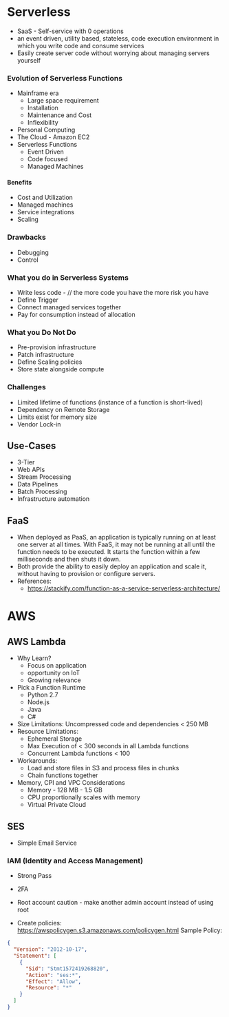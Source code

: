 # Serverless
- SaaS - Self-service with 0 operations
- an event driven, utility based, stateless, code execution environment in which you write code and consume services
- Easily create server code without worrying about managing servers yourself

### Evolution of Serverless Functions
- Mainframe era
    - Large space requirement
    - Installation
    - Maintenance and Cost
    - Inflexibility
- Personal Computing
- The Cloud - Amazon EC2
- Serverless Functions
    - Event Driven
    - Code focused
    - Managed Machines

#### Benefits
- Cost and Utilization
- Managed machines
- Service integrations
- Scaling

### Drawbacks
- Debugging
- Control

### What you do in Serverless Systems
- Write less code - // the more code you have the more risk you have
- Define Trigger
- Connect managed services together
- Pay for consumption instead of allocation

### What you Do Not Do
- Pre-provision infrastructure
- Patch infrastructure
- Define Scaling policies
- Store state alongside compute

### Challenges
- Limited lifetime of functions (instance of a function is short-lived)
- Dependency on Remote Storage
- Limits exist for memory size
- Vendor Lock-in

## Use-Cases
- 3-Tier
- Web APIs
- Stream Processing
- Data Pipelines
- Batch Processing
- Infrastructure automation

## FaaS
- When deployed as PaaS, an application is typically running on at least one server at all times. With FaaS, it may not be running at all until the function needs to be executed. It starts the function within a few milliseconds and then shuts it down.
- Both provide the ability to easily deploy an application and scale it, without having to provision or configure servers.
- References:
    - https://stackify.com/function-as-a-service-serverless-architecture/

# AWS

## AWS Lambda
- Why Learn?
    - Focus on application
    - opportunity on IoT
    - Growing relevance
- Pick a Function Runtime
    - Python 2.7
    - Node.js
    - Java
    - C#
- Size Limitations: Uncompressed code and dependencies < 250 MB
- Resource Limitations:
    - Ephemeral Storage
    - Max Execution of < 300 seconds in all Lambda functions
    - Concurrent Lambda functions < 100
- Workarounds:
    - Load and store files in S3 and process files in chunks
    - Chain functions together
- Memory, CPI and VPC Considerations
    - Memory - 128 MB - 1.5 GB
    - CPU proportionally scales with memory
    - Virtual Private Cloud

## SES
- Simple Email Service

### IAM (Identity and Access Management)
- Strong Pass
- 2FA
- Root account caution - make another admin account instead of using root

- Create policies: https://awspolicygen.s3.amazonaws.com/policygen.html
Sample Policy:
```json
{
  "Version": "2012-10-17",
  "Statement": [
    {
      "Sid": "Stmt1572419268820",
      "Action": "ses:*",
      "Effect": "Allow",
      "Resource": "*"
    }
  ]
}
```